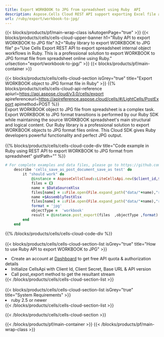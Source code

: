 ```yaml
---
title: Export WORKBOOK to JPG from spreadsheet using Ruby  API 
description: Aspose.Cells Cloud REST API support exporting Excel file and internal objects to kinds of format files. SDK support kinds of development languages. They include Android, C#, Go, Java, NodeJS, Perl, PHP, Python, Ruby, and swift. 
url: /ruby/export/workbook-to-jpg/
---
```



{{< blocks/products/pf/main-wrap-class isAutogenPage="true" >}}
{{< blocks/products/cells/cells-cloud-upper-banner h1="Ruby API to export WORKBOOK to JPG file" h2="Ruby library to export WORKBOOK to JPG file" p="Use Cells Export REST API to export spreadsheet internal object workflows in Ruby. This is a professional solution to export WORKBOOK to JPG format file from spreadsheet online using Ruby." urlsection="export/workbook-to-jpg/" >}}
{{< blocks/products/pf/main-container >}}

{{< blocks/products/cells/cells-cloud-section isGrey="true"  title="Export WORKBOOK object to JPG format file in Ruby" >}}
{{% blocks/products/cells/cells-cloud-api-reference  apiurl=https://api.aspose.cloud/v3.0/cells/export  apireferenceurl=https://apireference.aspose.cloud/cells/#/LightCells/PostExport  apimethod=POST %}}
<br/>
Export WORKBOOK object to JPG file from spreadsheet is a complex task. Export WORKBOOK to JPG format transitions is performed by our Ruby SDK while maintaining the source WORKBOOK spreadsheet's main structural and logical content. Our Ruby library is a professional solution to export WORKBOOK objects to JPG format files online. This Cloud SDK gives Ruby developers powerful functionality and perfect JPG output.
<br/>
<br/>
{{% blocks/products/cells/cells-cloud-code-div title="Code example in Ruby using REST API to export WORKBOOK to JPG format from spreadsheet" gistPath="" %}}
  
```ruby
# For complete examples and data files, please go to https://github.com/aspose-cells-cloud/aspose-cells-cloud-ruby/
    describe 'cells_save_as_post_document_save_as test' do
        it "should work" do
            @instance = AsposeCellsCloud::LiteCellsApi.new($client_id,$client_secret,"v3.0","https://api.aspose.cloud/")
            files = {}      
            name = $DataSourceXlsx
            files[name] = ::File.open(File.expand_path("data/"+name),"r") 
            name =$AssemblyTestXlsx 
            files[name] = ::File.open(File.expand_path("data/"+name),"r")
            format = 'jpg'
            objectType =  'workbook'
            result = @instance.post_export(files  ,objectType ,format)    
        end
    end
```
   
{{% /blocks/products/cells/cells-cloud-code-div  %}}
<br/>
<br/>
{{< blocks/products/cells/cells-cloud-section-list isGrey="true"  title="How to use Ruby API to export  WORKBOOK to JPG" >}}
<li>Create an account at <a href="https://dashboard.aspose.cloud/">Dashboard</a> to get free API quota & authorization details</li>
<li>Initialize CellsApi with Client Id, Client Secret, Base URL & API version</li>
<li>Call post_export method to get the resultant stream</li>
{{< /blocks/products/cells/cells-cloud-section-list >}}
<br/>
<br/>
{{< blocks/products/cells/cells-cloud-section-list isGrey="true"  title="System Requirements" >}}
<li>ruby 2.5 or newer</li>
{{< /blocks/products/cells/cells-cloud-section-list >}}

{{< /blocks/products/cells/cells-cloud-section >}}

{{< /blocks/products/pf/main-container >}}
{{< /blocks/products/pf/main-wrap-class >}}
